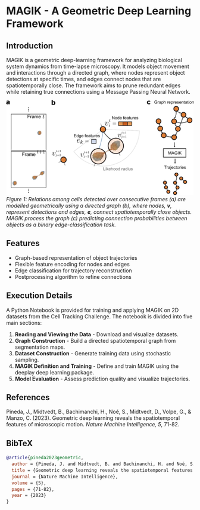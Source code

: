 # MAGIK - A Geometric Deep Learning Framework

## Introduction
MAGIK is a geometric deep-learning framework for analyzing biological system dynamics from time-lapse microscopy. It models object movement and interactions through a directed graph, where nodes represent object detections at specific times, and edges connect nodes that are spatiotemporally close. The framework aims to prune redundant edges while retaining true connections using a Message Passing Neural Network.

![MAGIK Framework](MAGIK.png)
*Figure 1: Relations among cells detected over consecutive frames (a) are modelled geometrically using a directed graph (b), where  nodes, **v**, represent detections and edges, **e**, connect spatiotemporally close objects. MAGIK process the graph (c) predicting connection probabilities between objects as a binary edge-classification task.*


## Features
- Graph-based representation of object trajectories
- Flexible feature encoding for nodes and edges
- Edge classification for trajectory reconstruction
- Postprocessing algorithm to refine connections

## Execution Details
A Python Notebook is provided for training and applying MAGIK on 2D datasets from the Cell Tracking Challenge. The notebook is divided into five main sections:
1. **Reading and Viewing the Data** - Download and visualize datasets.
2. **Graph Construction** - Build a directed spatiotemporal graph from segmentation maps.
3. **Dataset Construction** - Generate training data using stochastic sampling.
4. **MAGIK Definition and Training** - Define and train MAGIK using the deeplay deep learning package.
5. **Model Evaluation** - Assess prediction quality and visualize trajectories.

## References
Pineda, J., Midtvedt, B., Bachimanchi, H., Noé, S., Midtvedt, D., Volpe, G., & Manzo, C. (2023). Geometric deep learning reveals the spatiotemporal features of microscopic motion. *Nature Machine Intelligence, 5*, 71-82.

## BibTeX
```bibtex
@article{pineda2023geometric,
  author = {Pineda, J. and Midtvedt, B. and Bachimanchi, H. and Noé, S. and Midtvedt, D. and Volpe, G. and Manzo, C.},
  title = {Geometric deep learning reveals the spatiotemporal features of microscopic motion},
  journal = {Nature Machine Intelligence},
  volume = {5},
  pages = {71-82},
  year = {2023}
}
```
